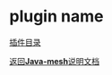# plugin name

[插件目录](../../javamesh-samples/javamesh-pluginName)

[定位 是什么]: todo
[功能 做什么]: todo
[使用方式 怎么做]: todo

[返回**Java-mesh**说明文档](../../README.md)
